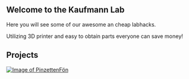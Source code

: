 ## Welcome to the Kaufmann Lab

Here you will see some of our awesome an cheap labhacks.

Utilizing 3D printer and easy to obtain parts everyone can save money!

## Projects
[![Image of PinzettenFön](https://commons.wikimedia.org/wiki/File:Foen_Feohn.jpg#/media/Datei:Foen_Feohn.jpg)](https://github.com/rainerkaufmann/PinzettenFoen)
